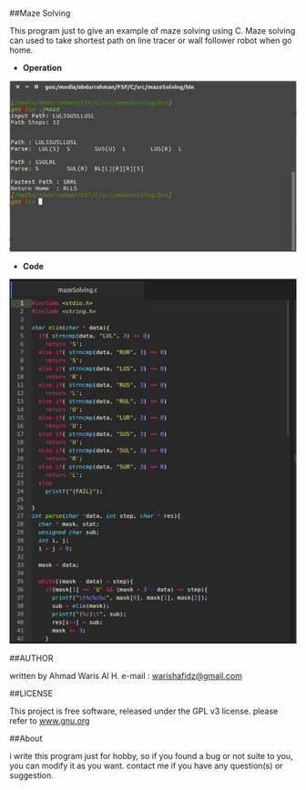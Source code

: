 ##Maze Solving

This program just to give an example of maze solving using C. Maze solving can used
to take shortest path on line tracer or wall follower robot when go home.

* **Operation**

![Terminal Message](https://github.com/abudawud/mazeSolving/blob/master/pic/solving.png)

* **Code**

![Messege Paddin](https://github.com/abudawud/mazeSolving/blob/master/pic/code.png)

##AUTHOR

written by Ahmad Waris Al H.
e-mail   : warishafidz@gmail.com

##LICENSE

This project is free software, released under the GPL v3 license.
please refer to www.gnu.org

##About

i write this program just for hobby, so if you found a bug or not suite to you,
you can modify it as you want. contact me if you have any question(s) or suggestion.
